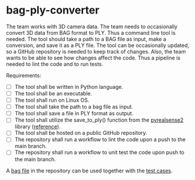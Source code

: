 # bag-ply-converter

The team works with 3D camera data.
The team needs to occasionally convert 3D data from BAG format to PLY.
Thus a command line tool is needed. The tool should take a path to a BAG file as input, make a conversion, and save it as a PLY file.
The tool can be occasionally updated, so a GitHub repository is needed to keep track of changes. Also, the team wants to be able to see how changes affect the code. Thus a pipeline is needed to lint the code and to run tests.

Requirements:

- [ ] The tool shall be written in Python language.
- [ ] The tool shall be an executable.
- [ ] The tool shall run on Linux OS.
- [ ] The tool shall take the path to a bag file as input.
- [ ] The tool shall save a file in PLY format as output.
- [ ] The tool shall utilize the save_to_ply() function from the [pyrealsense2](https://pypi.org/project/pyrealsense2/) library ([reference](https://github.com/IntelRealSense/librealsense/blob/master/wrappers/python/examples/export_ply_example.py)).
- [ ] The tool shall be hosted on a public GitHub repository.
- [ ] The repository shall run a workflow to lint the code upon a push to the main branch.
- [ ] The repository shall run a workflow to unit test the code upon push to the main branch.

A [bag file](test.bag) in the repository can be used together with the [test cases](converter_tests.py).
